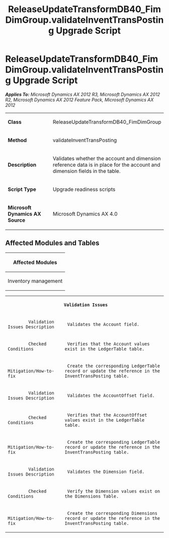 ﻿---
title: ReleaseUpdateTransformDB40_FimDimGroup.validateInventTransPosting Upgrade Script
TOCTitle: ReleaseUpdateTransformDB40_FimDimGroup.validateInventTransPosting Upgrade Script
ms:assetid: 6465a56c-8b68-9c7e-f273-8b23454d0fad
ms:mtpsurl: https://msdn.microsoft.com/en-us/library/JJ719178(v=AX.60)
ms:contentKeyID: 49708718
ms.date: 05/18/2015
mtps_version: v=AX.60
---

# ReleaseUpdateTransformDB40\_FimDimGroup.validateInventTransPosting Upgrade Script 


_**Applies To:** Microsoft Dynamics AX 2012 R3, Microsoft Dynamics AX 2012 R2, Microsoft Dynamics AX 2012 Feature Pack, Microsoft Dynamics AX 2012_

<table>
<colgroup>
<col style="width: 50%" />
<col style="width: 50%" />
</colgroup>
<tbody>
<tr class="odd">
<td><p><strong>Class</strong></p></td>
<td><p>ReleaseUpdateTransformDB40_FimDimGroup</p></td>
</tr>
<tr class="even">
<td><p><strong>Method</strong></p></td>
<td><p>validateInventTransPosting</p></td>
</tr>
<tr class="odd">
<td><p><strong>Description</strong></p></td>
<td><p>Validates whether the account and dimension reference data is in place for the account and dimension fields in the table.</p></td>
</tr>
<tr class="even">
<td><p><strong>Script Type</strong></p></td>
<td><p>Upgrade readiness scripts</p></td>
</tr>
<tr class="odd">
<td><p><strong>Microsoft Dynamics AX Source</strong></p></td>
<td><p>Microsoft Dynamics AX 4.0</p></td>
</tr>
</tbody>
</table>


## Affected Modules and Tables

<table>
<colgroup>
<col style="width: 100%" />
</colgroup>
<thead>
<tr class="header">
<th><p>Affected Modules</p></th>
</tr>
</thead>
<tbody>
<tr class="odd">
<td><p>Inventory management</p></td>
</tr>
</tbody>
</table>


<table xmlns="http://www.w3.org/1999/xhtml">
              <tr><th colspan="2">
		
   <p>
   
	 Validation Issues
  </p>
  </th></tr>
              <tr><td>
		
   <p>
   
	 
            Validation Issues Description
          
  </p>
  </td><td>
		
   <p>
   
	 Validates the Account field.
  </p>
  </td></tr>
              <tr><td>
		
   <p>
   
	 
            Checked Conditions
          
  </p>
  </td><td>
		
   <p>
   
	 Verifies that the Account values exist in the LedgerTable table.
  </p>
  </td></tr>
              <tr><td>
		
   <p>
   
	 
            Mitigation/How-to-fix
          
  </p>
  </td><td>
		
   <p>
   
	 Create the corresponding LedgerTable record or update the reference in the InventTransPosting table.
  </p>
  </td></tr>
              <tr><td>
		
   <p>
   
	 
            Validation Issues Description
          
  </p>
  </td><td>
		
   <p>
   
	 Validates the AccountOffset field.
  </p>
  </td></tr>
              <tr><td>
		
   <p>
   
	 
            Checked Conditions
          
  </p>
  </td><td>
		
   <p>
   
	 Verifies that the AccountOffset values exist in the LedgerTable table.
  </p>
  </td></tr>
              <tr><td>
		
   <p>
   
	 
            Mitigation/How-to-fix
          
  </p>
  </td><td>
		
   <p>
   
	 Create the corresponding LedgerTable record or update the reference in the InventTransPosting table.
  </p>
  </td></tr>
              <tr><td>
		
   <p>
   
	 
            Validation Issues Description
          
  </p>
  </td><td>
		
   <p>
   
	 Validates the Dimension field.
  </p>
  </td></tr>
              <tr><td>
		
   <p>
   
	 
            Checked Conditions
          
  </p>
  </td><td>
		
   <p>
   
	 Verify the Dimension values exist on the Dimensions Table.
  </p>
  </td></tr>
              <tr><td>
		
   <p>
   
	 
            Mitigation/How-to-fix
          
  </p>
  </td><td>
		
   <p>
   
	 Create the corresponding Dimensions record or update the reference in the InventTransPosting table.
  </p>
  </td></tr>
            </table>

  


